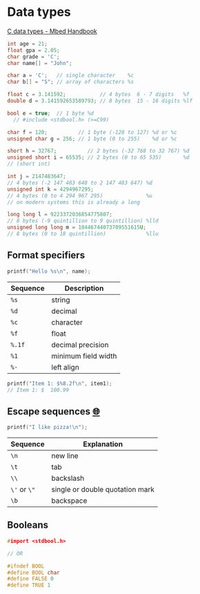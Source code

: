 # Data types

[C data types - Mbed Handbook](https://os.mbed.com/handbook/C-Data-Types)

```c
int age = 21;
float gpa = 2.05;
char grade = 'C';
char name[] = "John";
```

```c
char a = 'C';   // single character    %c
char b[] = "S"; // array of characters %s

float c = 3.141592;           // 4 bytes  6 - 7 digits   %f
double d = 3.141592653589793; // 8 bytes  15 - 16 digits %lf

bool e = true;  // 1 byte %d
  // #include <stdbool.h> (>=C99)

char f = 120;          // 1 byte (-128 to 127) %d or %c
unsigned char g = 256; // 1 byte (0 to 255)    %d or %c

short h = 32767;          // 2 bytes (-32 768 to 32 767) %d
unsigned short i = 65535; // 2 bytes (0 to 65 535)       %d
// (short int)

int j = 2147483647;
// 4 bytes (-2 147 483 648 to 2 147 483 647) %d
unsigned int k = 4294967295;
// 4 bytes (0 to 4 294 967 295)              %u
// on modern systems this is already a long

long long l = 9223372036854775807;
// 8 bytes (-9 quintillion to 9 quintillion) %lld
unsigned long long m = 18446744073709551615U;
// 8 bytes (0 to 18 quintillion)             %llu
```

## Format specifiers

```c
printf("Hello %s\n", name);
```

| Sequence | Description         |
| -------- | ------------------- |
| `%s`     | string              |
| `%d`     | decimal             |
| `%c`     | character           |
| `%f`     | float               |
| `%.1f`   | decimal precision   |
| `%1`     | minimum field width |
| `%-`     | left align          |

```c
printf("Item 1: $%8.2f\n", item1);
// Item 1: $  100.99
```

## Escape sequences [🌐](https://en.wikipedia.org/wiki/Escape_sequences_in_C#Table_of_escape_sequences)

```c
printf("I like pizza!\n");
```

| Sequence     | Explanation                     |
| ------------ | ------------------------------- |
| `\n`         | new line                        |
| `\t`         | tab                             |
| `\\`         | backslash                       |
| `\'` or `\"` | single or double quotation mark |
| `\b`         | backspace                       |
## Booleans

```c
#import <stdbool.h>

// OR

#ifndef BOOL
#define BOOL char
#define FALSE 0
#define TRUE 1
```
